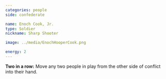 ```yaml
---
categories: people
side: confederate

name: Enoch Cook, Jr.
type: Soldier
nickname: Sharp Shooter

image: ../media/EnochHooperCook.png

energy: 2
---
```


**Two in a row:** Move any two people in play from the other side of conflict into their hand.
